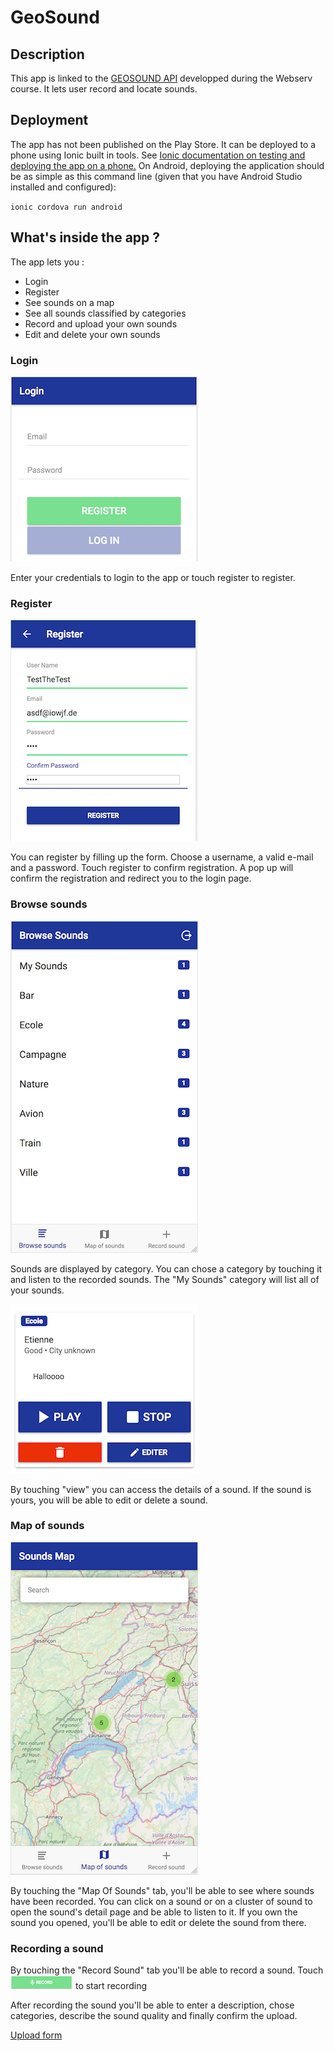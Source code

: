 # GeoSound
## Description
This app is linked to the [GEOSOUND API](https://github.com/verdonarthur/GeoSound) developped during the Webserv course. 
It lets user record and locate sounds.

## Deployment 
The app has not been published on the Play Store. It can be deployed to a phone using Ionic built in tools.
See [Ionic documentation on testing and deploying the app on a phone.](https://ionicframework.com/docs/v1/guide/testing.html)
On Android, deploying the application should be as simple as this command line (given that you have Android Studio installed and configured):

``ionic cordova run android``

## What's inside the app ?
The app lets you :
* Login
* Register
* See sounds on a map
* See all sounds classified by categories
* Record and upload your own sounds
* Edit and delete your own sounds

### Login

![Login](docimg/login.png)

Enter your credentials to login to the app or touch register to register.

### Register

![Register](docimg/register.png)

You can register by filling up the form. Choose a username, a valid e-mail and a password. 
Touch register to confirm registration. A pop up will confirm the registration and redirect you to the login page.

### Browse sounds 

![Browse Sounds](docimg/browse_sound.png)

Sounds are displayed by category. You can chose a category by touching it and listen to the recorded sounds. 
The "My Sounds" category will list all of your sounds.

![View Sound](docimg/viewSound.png)

By touching  "view" you can access the details of a sound. If the sound is yours, you will be able to edit or delete a sound. 


### Map of sounds

![Sound Map](docimg/soundMap.png)

By touching the "Map Of Sounds" tab, you'll be able to see where sounds have been recorded. You can click on a sound or 
on a cluster of sound to open the sound's detail page and be able to listen to it. If you own the sound you opened,
you'll be able to edit or delete the sound from there.
 
### Recording a sound

By touching the "Record Sound" tab you'll be able to record a sound. 
Touch ![Record](docimg/record.png) to start recording

After recording the sound you'll be able to enter a
description, chose categories, describe the sound quality and finally confirm the upload.

[Upload form](docimg/uploadForm.png)

